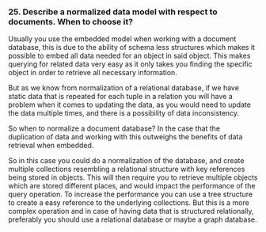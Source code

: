 ### 25. Describe a normalized data model with respect to documents. When to choose it?

Usually you use the embedded model when working with a document database, this is due to the ability of schema less structures which makes it possible to embed all data needed for an object in said object. This makes querying for related data very easy as it only takes you finding the specific object in order to retrieve all necessary information.

But as we know from normalization of a relational database, if we have static data that is repeated for each tuple in a relation you will have a problem when it comes to updating the data, as you would need to update the data multiple times, and there is a possibility of data inconsistency. 

So when to normalize a document database? In the case that the duplication of data and working with this outweighs the benefits of data retrieval when embedded.

So in this case you could do a normalization of the database, and create multiple collections resembling a relational structure with key references being stored in objects. This will then require you to retrieve multiple objects which are stored different places, and would impact the performance of the query operation. To increase the performance you can use a tree structure to create a easy reference to the underlying collections. But this is a more complex operation and in case of having data that is structured relationally, preferably you should use a relational database or maybe a graph database.